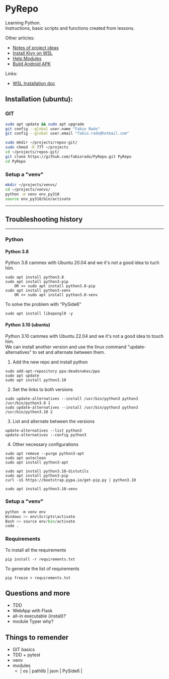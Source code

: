 
# PyRepo
Learning Python.<br>
Instructions, basic scripts and functions created from lessons.

Other articles:  
* [Notes of project ideas](docs/notes_project_ideas.md)
* [Install Kivy on WSL](docs/Install-Kivy-on-WSL.md)
* [Help Modules](docs/Help-Modules.md)
* [Build Android APK](docs/build_android_apk.md)

Links:
* [WSL Installation doc](https://learn.microsoft.com/en-us/windows/wsl/install)

## Installation (ubuntu):

### GIT
``` bash
sudo apt update && sudo apt upgrade
git config --global user.name "Fabio Rado"
git config --global user.email "fabio.rado@hotmail.com"

sudo mkdir ~/projects/repos-git/
sudo chmod -R 777 ~/projects
cd ~/projects/repos-git/
git clone https://github.com/fabiorado/PyRepo.git PyRepo
cd PyRepo
```

### Setup a "venv"

```sh
mkdir ~/projects/venvs/
cd ~/projects/venvs/
python -m venv env_py310
source env_py310/bin/activate
```

------------------------------
## Troubleshooting history
------------------------------

### Python

#### Python 3.8
Python 3.8 cammes with Ubuntu 20.04 and we it's not a good idea to tuch him.

```
sudo apt install python3.8
sudo apt install python3-pip
    OR >> sudo apt install python3.8-pip
sudo apt install python3-venv
    OR >> sudo apt install python3.8-venv
```

To solve the problem with "PySide6"
```
sudo apt install libopengl0 -y
```
#### Python 3.10 (ubuntu)

Python 3.10 cammes with Ubuntu 22.04 and we it's not a good idea to touch him.  
We can install another version and use the linux command "update-alternatives" to set and alternate between them.

1. Add the new repo and install python
```
sudo add-apt-repository ppa:deadsnakes/ppa
sudo apt update
sudo apt install python3.10
```
2. Set the links to both versions

```
sudo update-alternatives --install /usr/bin/python3 python3 /usr/bin/python3.8 1
sudo update-alternatives --install /usr/bin/python3 python3 /usr/bin/python3.10 2
```

3. List and alternate between the versions
```
update-alternatives --list python3
update-alternatives --config python3
```

4. Other necessary configurations
```
sudo apt remove --purge python3-apt
sudo apt autoclean
sudo apt install python3-apt

sudo apt install python3.10-distutils
sudo apt install python3-pip
curl -sS https://bootstrap.pypa.io/get-pip.py | python3.10

sudo apt install python3.10-venv
```

### Setup a "venv"

``` python
python -m venv env
Windows >> env\Scripts\activate
Bash >> source env/bin/activate
code .
```
### Requirements
To install all the requirements
```
pip install -r requirements.txt
```
To generate the list of requirements
```
pip freeze > requirements.txt
```
## Questions and more

- TDD
- WebApp with Flask
- all-in executable (install)?
- module Typer why?

## Things to remender

- GIT basics
- TDD + pytest
- venv
- modules
    - | os | pathlib | json | PySide6 |

